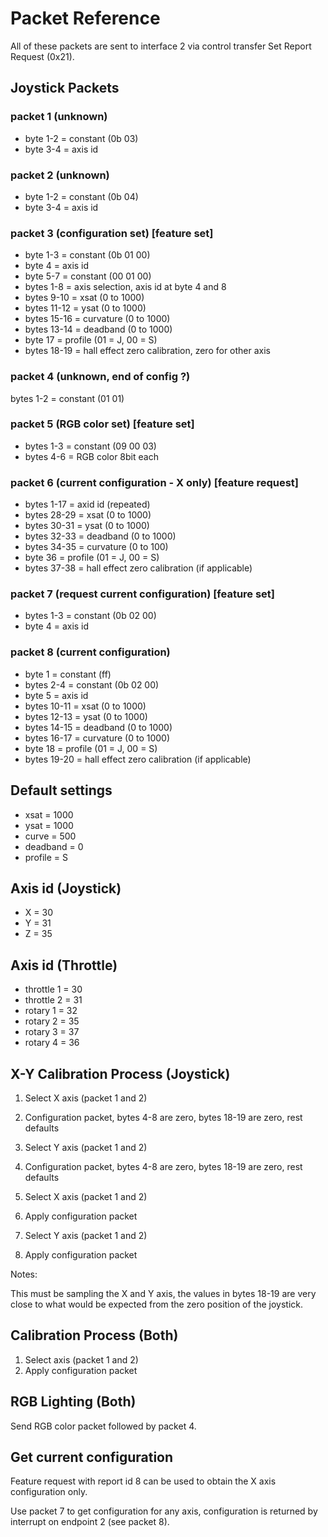 # Packet Reference

All of these packets are sent to interface 2 via control transfer Set Report Request (0x21).

## Joystick Packets

### packet 1 (unknown)
* byte 1-2 = constant (0b 03)
* byte 3-4 = axis id

### packet 2 (unknown)
* byte 1-2 = constant (0b 04)
* byte 3-4 = axis id

### packet 3 (configuration set) [feature set]
* byte 1-3 = constant (0b 01 00)
* byte 4 = axis id
* byte 5-7 = constant (00 01 00)
* bytes 1-8 = axis selection, axis id at byte 4 and 8
* bytes 9-10 = xsat (0 to 1000)
* bytes 11-12 = ysat (0 to 1000)
* bytes 15-16 = curvature (0 to 1000)
* bytes 13-14 = deadband (0 to 1000)
* byte 17 = profile (01 = J, 00 = S)
* bytes 18-19 = hall effect zero calibration, zero for other axis

### packet 4 (unknown, end of config ?)
bytes 1-2 = constant (01 01)

### packet 5 (RGB color set) [feature set]
* bytes 1-3 = constant (09 00 03)
* bytes 4-6 = RGB color 8bit each

### packet 6 (current configuration - X only) [feature request]
* bytes 1-17 = axid id (repeated)
* bytes 28-29 = xsat (0 to 1000)
* bytes 30-31 = ysat (0 to 1000)
* bytes 32-33 = deadband (0 to 1000)
* bytes 34-35 = curvature (0 to 100)
* byte 36 = profile (01 = J, 00 = S)
* bytes 37-38 = hall effect zero calibration (if applicable)

### packet 7 (request current configuration) [feature set]
* bytes 1-3 = constant (0b 02 00)
* byte 4 = axis id

### packet 8 (current configuration)
* byte 1 = constant (ff)
* bytes 2-4 = constant (0b 02 00)
* byte 5 = axis id
* bytes 10-11 = xsat (0 to 1000)
* bytes 12-13 = ysat (0 to 1000)
* bytes 14-15 = deadband (0 to 1000)
* bytes 16-17 = curvature (0 to 1000)
* byte 18 = profile (01 = J, 00 = S)
* bytes 19-20 = hall effect zero calibration (if applicable)

## Default settings
* xsat = 1000
* ysat = 1000
* curve = 500
* deadband = 0
* profile = S

## Axis id (Joystick)
* X = 30
* Y = 31
* Z = 35

## Axis id (Throttle)
* throttle 1 = 30
* throttle 2 = 31
* rotary 1 = 32
* rotary 2 = 35
* rotary 3 = 37
* rotary 4 = 36

## X-Y Calibration Process (Joystick)
1. Select X axis (packet 1 and 2)
2. Configuration packet, bytes 4-8 are zero, bytes 18-19 are zero, rest defaults
3. Select Y axis (packet 1 and 2)
4. Configuration packet, bytes 4-8 are zero, bytes 18-19 are zero, rest defaults

5. Select X axis (packet 1 and 2)
6. Apply configuration packet
7. Select Y axis (packet 1 and 2)
8. Apply configuration packet

Notes:

This must be sampling the X and Y axis, the values in bytes 18-19 are very
close to what would be expected from the zero position of the joystick.

## Calibration Process (Both)
1. Select axis (packet 1 and 2)
2. Apply configuration packet

## RGB Lighting (Both)

Send RGB color packet followed by packet 4.

## Get current configuration
Feature request with report id 8 can be used to obtain the X axis configuration only.

Use packet 7 to get configuration for any axis, configuration is returned by interrupt on endpoint 2 (see packet 8).
